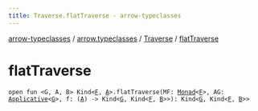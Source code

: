 ```yaml
---
title: Traverse.flatTraverse - arrow-typeclasses
---
```


[arrow-typeclasses](../../index.html) / [arrow.typeclasses](../index.html) / [Traverse](index.html) / [flatTraverse](./flat-traverse.html)

# flatTraverse

`open fun <G, A, B> Kind<`[`F`](index.html#F)`, `[`A`](flat-traverse.html#A)`>.flatTraverse(MF: `[`Monad`](../-monad/index.html)`<`[`F`](index.html#F)`>, AG: `[`Applicative`](../-applicative/index.html)`<`[`G`](flat-traverse.html#G)`>, f: (`[`A`](flat-traverse.html#A)`) -> Kind<`[`G`](flat-traverse.html#G)`, Kind<`[`F`](index.html#F)`, `[`B`](flat-traverse.html#B)`>>): Kind<`[`G`](flat-traverse.html#G)`, Kind<`[`F`](index.html#F)`, `[`B`](flat-traverse.html#B)`>>`